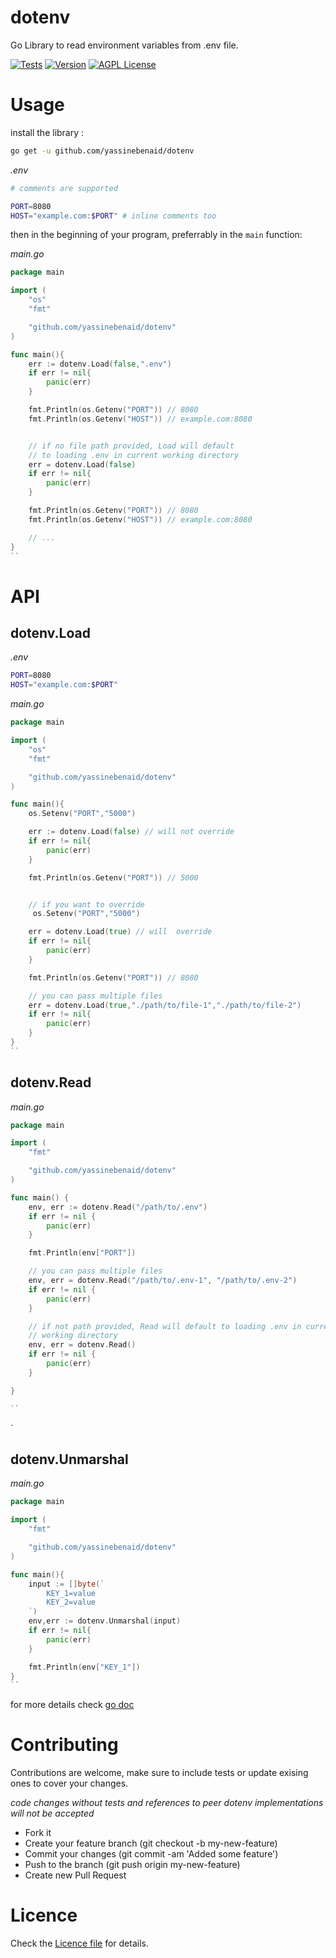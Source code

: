 # dotenv

Go Library to read environment variables from .env file.

[![Tests](https://github.com/yassinebenaid/dotenv/actions/workflows/tests.yaml/badge.svg)](https://github.com/yassinebenaid/dotenv/actions/workflows/ci.yaml)
[![Version](https://badge.fury.io/gh/yassinebenaid%2Fdotenv.svg)](https://badge.fury.io/gh/yassinebenaid%2Fdotenv)
[![AGPL License](https://img.shields.io/badge/license-MIT-blue.svg)](./LICENCE)

# Usage

install the library :

```bash
go get -u github.com/yassinebenaid/dotenv
```

_.env_

```bash
# comments are supported

PORT=8080
HOST="example.com:$PORT" # inline comments too

```

then in the beginning of your program, preferrably in the `main` function:

_main.go_

```go
package main

import (
    "os"
    "fmt"

    "github.com/yassinebenaid/dotenv"
)

func main(){
    err := dotenv.Load(false,".env")
    if err != nil{
        panic(err)
    }

    fmt.Println(os.Getenv("PORT")) // 8080
    fmt.Println(os.Getenv("HOST")) // example.com:8080


    // if no file path provided, Load will default
    // to loading .env in current working directory
    err = dotenv.Load(false)
    if err != nil{
        panic(err)
    }

    fmt.Println(os.Getenv("PORT")) // 8080
    fmt.Println(os.Getenv("HOST")) // example.com:8080

    // ...
}
``
```

# API

## dotenv.Load

_.env_

```bash
PORT=8080
HOST="example.com:$PORT"

```

_main.go_

```go
package main

import (
    "os"
    "fmt"

    "github.com/yassinebenaid/dotenv"
)

func main(){
    os.Setenv("PORT","5000")

    err := dotenv.Load(false) // will not override
    if err != nil{
        panic(err)
    }

    fmt.Println(os.Getenv("PORT")) // 5000


    // if you want to override
     os.Setenv("PORT","5000")

    err = dotenv.Load(true) // will  override
    if err != nil{
        panic(err)
    }

    fmt.Println(os.Getenv("PORT")) // 8080

    // you can pass multiple files
    err = dotenv.Load(true,"./path/to/file-1","./path/to/file-2")
    if err != nil{
        panic(err)
    }
}
``
```

## dotenv.Read

_main.go_

```go
package main

import (
	"fmt"

	"github.com/yassinebenaid/dotenv"
)

func main() {
	env, err := dotenv.Read("/path/to/.env")
	if err != nil {
		panic(err)
	}

	fmt.Println(env["PORT"])

	// you can pass multiple files
	env, err = dotenv.Read("/path/to/.env-1", "/path/to/.env-2")
	if err != nil {
		panic(err)
	}

	// if not path provided, Read will default to loading .env in current
	// working directory
	env, err = dotenv.Read()
	if err != nil {
		panic(err)
	}

}

``
```

`

## dotenv.Unmarshal

_main.go_

```go
package main

import (
    "fmt"

    "github.com/yassinebenaid/dotenv"
)

func main(){
    input := []byte(`
        KEY_1=value
        KEY_2=value
    `)
    env,err := dotenv.Unmarshal(input)
    if err != nil{
        panic(err)
    }

    fmt.Println(env["KEY_1"])
}
``
```

for more details check [go doc](https://pkg.go.dev/pkg/github.com/yassinebenaid/dotenv)

# Contributing

Contributions are welcome, make sure to include tests or update exising ones to cover your changes.

_code changes without tests and references to peer dotenv implementations will not be accepted_

- Fork it
- Create your feature branch (git checkout -b my-new-feature)
- Commit your changes (git commit -am 'Added some feature')
- Push to the branch (git push origin my-new-feature)
- Create new Pull Request

# Licence

Check the [Licence file](./LICENCE) for details.
